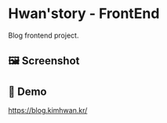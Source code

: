 # Hwan'story - FrontEnd
Blog frontend project.

## 🖼️ Screenshot

## 🚀 Demo
https://blog.kimhwan.kr/
